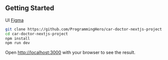 ## Getting Started

UI [Figma](https://www.figma.com/proto/f7eSOt40Nyn2mMZ62So7jq/car-doctor?node-id=0-1&t=UVqI3eGjlMvxg86A-1)

```bash
git clone https://github.com/ProgrammingHero/car-doctor-nextjs-project.git
cd car-doctor-nextjs-project
npm install
npm run dev
```

Open [http://localhost:3000](http://localhost:3000) with your browser to see the result.
